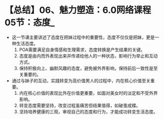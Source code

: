 # 【总结】06、魅力塑造：6.0网络课程05节：态度_

-   这一节课主要讲述了态度在把妹过程中的重要性，态度不仅仅是把妹，更是一种生活态度。
    1.  POA需要满足自身情感和生理需求，态度转换是产生结果的关键。
    2.  态度是由内而外表现出来并传递给他人的一种状态，影响行为举止和互动方式。
    3.  保持积极向上、幽默风趣的态度，避免被外界影响，保持前后一致性是至关重要的。
-   通过与妹子的互动，实践转变为高价值男人的过程中，内在核心价值至关重要。
    1.  内在核心价值的表现比外在价值更重要，如面对美女时的淡定和不受外界影响。
    2.  转变态度需要坚持，改变过程虽痛苦但结果值得，如破茧成蝶。
    3.  坚持培养健康的三观，审视自己的态度和行为，才能成功转变生活态度。